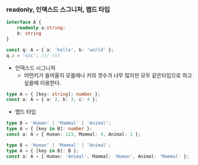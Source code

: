 
### readonly, 인덱스드 스그니처, 맵드 타입

```ts
interface A {
    readonly a:string;
    b: string
}

const q: A = { a: 'hello', b: 'world' };
q.a = 'ccc'; /// (x)
```

- 인덱스드 시그니처
    - 어떤키가 들어올지 모를때나 키의 갯수가 너무 많지만 모두 같은타입으로 하고싶을때 이용한다.

```ts
type A = { [key: string]: number };
const a: A = { a: 2, b: 3, c: 4 };
```

- 맵드 타입
```ts
type B = 'Human' | 'Mammal' | 'Animal';
type A = { [key in B]: number };
const a: A = { Human: 123, Mammal: 4, Animal: 1 };
```

```ts
type B = 'Human' | 'Mammal' | 'Animal';
type A = { [key in B]: B };
const a: A = { Human: 'Animal', Mammal: 'Human', Animal: 'Mammal' };
```